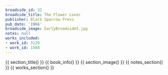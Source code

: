 ```yaml
---
broadside_id: 32
broadside_title: The Flower Lover
publisher: Black Sparrow Press
pub_date: '1966'
broadside_image: EarlyBroadside5.jpg
notes: null
works_included:
- work_id: 3129
- work_id: 1588
---
```


{{ section_title() }}
{{ book_info() }}
{{ section_image() }}
{{ notes_section() }}
{{ works_section() }}
